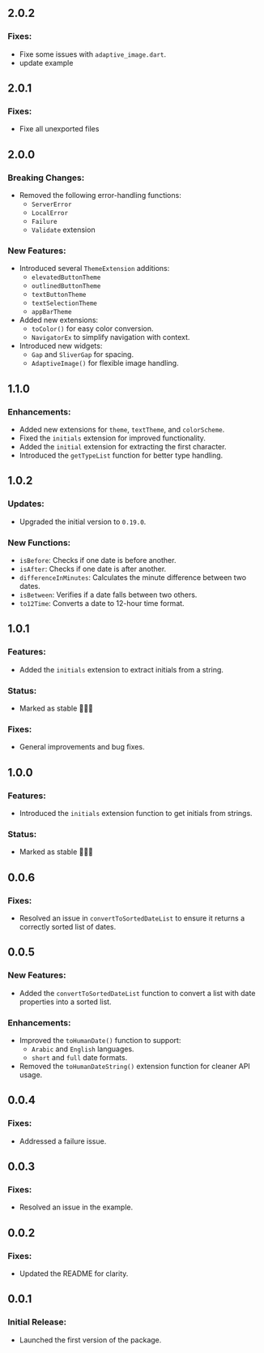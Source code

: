 ## 2.0.2

### Fixes:
- Fixe some issues with `adaptive_image.dart`.
- update example

## 2.0.1

### Fixes:
- Fixe all unexported files

## 2.0.0

### Breaking Changes:
- Removed the following error-handling functions:
  - `ServerError`
  - `LocalError`
  - `Failure`
  - `Validate` extension

### New Features:
- Introduced several `ThemeExtension` additions:
  - `elevatedButtonTheme`
  - `outlinedButtonTheme`
  - `textButtonTheme`
  - `textSelectionTheme`
  - `appBarTheme`
- Added new extensions:
  - `toColor()` for easy color conversion.
  - `NavigatorEx` to simplify navigation with context.
- Introduced new widgets:
  - `Gap` and `SliverGap` for spacing.
  - `AdaptiveImage()` for flexible image handling.

## 1.1.0

### Enhancements:
- Added new extensions for `theme`, `textTheme`, and `colorScheme`.
- Fixed the `initials` extension for improved functionality.
- Added the `initial` extension for extracting the first character.
- Introduced the `getTypeList` function for better type handling.

## 1.0.2

### Updates:
- Upgraded the initial version to `0.19.0`.

### New Functions:
- `isBefore`: Checks if one date is before another.
- `isAfter`: Checks if one date is after another.
- `differenceInMinutes`: Calculates the minute difference between two dates.
- `isBetween`: Verifies if a date falls between two others.
- `to12Time`: Converts a date to 12-hour time format.

## 1.0.1

### Features:
- Added the `initials` extension to extract initials from a string.

### Status:
- Marked as stable 🎉🎉🎉

### Fixes:
- General improvements and bug fixes.

## 1.0.0

### Features:
- Introduced the `initials` extension function to get initials from strings.

### Status:
- Marked as stable 🎉🎉🎉

## 0.0.6

### Fixes:
- Resolved an issue in `convertToSortedDateList` to ensure it returns a correctly sorted list of dates.

## 0.0.5

### New Features:
- Added the `convertToSortedDateList` function to convert a list with date properties into a sorted list.

### Enhancements:
- Improved the `toHumanDate()` function to support:
  - `Arabic` and `English` languages.
  - `short` and `full` date formats.
- Removed the `toHumanDateString()` extension function for cleaner API usage.

## 0.0.4

### Fixes:
- Addressed a failure issue.

## 0.0.3

### Fixes:
- Resolved an issue in the example.

## 0.0.2

### Fixes:
- Updated the README for clarity.

## 0.0.1

### Initial Release:
- Launched the first version of the package.
